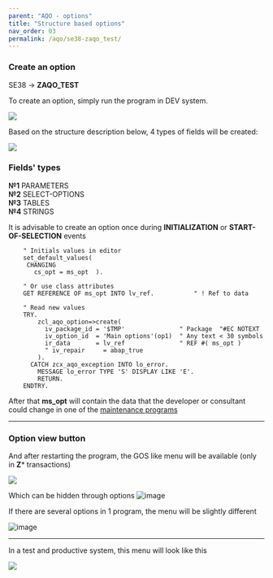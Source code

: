 ```yaml
---
parent: "AQO - options"
title: "Structure based options"
nav_order: 03
permalink: /aqo/se38-zaqo_test/
---
```


### Create an option
SE38 -> **ZAQO_TEST**

To create an option, simply run the program in DEV system.

![](https://raw.githubusercontent.com/wiki/bizhuka/aqo/src/00_se38_01.png)

Based on the structure description below, 4 types of fields will be created:

![](https://raw.githubusercontent.com/wiki/bizhuka/aqo/src/00_se38_struc.png)

### Fields' types

**№1** PARAMETERS\
**№2** SELECT-OPTIONS\
**№3** TABLES\
**№4** STRINGS

It is advisable to create an option once during **INITIALIZATION** or **START-OF-SELECTION** events

```abap
    " Initials values in editor
    set_default_values(
     CHANGING
       cs_opt = ms_opt  ).

    " Or use class attributes
    GET REFERENCE OF ms_opt INTO lv_ref.           " ! Ref to data

    " Read new values
    TRY.
        zcl_aqo_option=>create(
          iv_package_id = '$TMP'               " Package  "#EC NOTEXT
          iv_option_id  = 'Main options'(op1)  " Any text < 30 symbols
          ir_data       = lv_ref               " REF #( ms_opt )
          " iv_repair     = abap_true
        ).
      CATCH zcx_aqo_exception INTO lo_error.
        MESSAGE lo_error TYPE 'S' DISPLAY LIKE 'E'.
        RETURN.
    ENDTRY.
```

After that **ms_opt** will contain the data that the developer or consultant could change in one of the [maintenance programs](../which-transaction-to-choose)

---

### Option view button

And after restarting the program, the GOS like menu will be available (only in **Z*** transactions)

![](https://raw.githubusercontent.com/wiki/bizhuka/aqo/src/00_se38_menu_dev.png)


Which can be hidden through options
![image](https://user-images.githubusercontent.com/36256417/81139494-6537dd80-8f7f-11ea-86d8-4449487200e5.png)

If there are several options in 1 program, the menu will be slightly different   

![image](https://user-images.githubusercontent.com/36256417/81139118-12115b00-8f7e-11ea-8160-e46d5be76b11.png)

---

In a test and productive system, this menu will look like this

![](https://raw.githubusercontent.com/wiki/bizhuka/aqo/src/00_se38_menu_test.png)